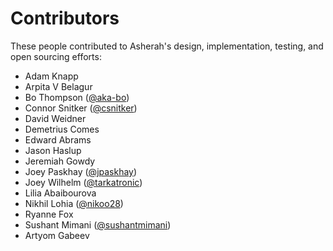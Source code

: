 # Contributors

These people contributed to Asherah's design, implementation, testing, and open sourcing efforts:

  * Adam Knapp
  * Arpita V Belagur
  * Bo Thompson ([@aka-bo](https://github.com/aka-bo))
  * Connor Snitker ([@csnitker](https://github.com/csnitker))
  * David Weidner
  * Demetrius Comes
  * Edward Abrams
  * Jason Haslup
  * Jeremiah Gowdy
  * Joey Paskhay ([@jpaskhay](https://github.com/jpaskhay))
  * Joey Wilhelm ([@tarkatronic](https://github.com/tarkatronic))
  * Lilia Abaibourova
  * Nikhil Lohia ([@nikoo28](https://github.com/nikoo28))
  * Ryanne Fox
  * Sushant Mimani ([@sushantmimani](https://github.com/sushantmimani))
  * Artyom Gabeev
